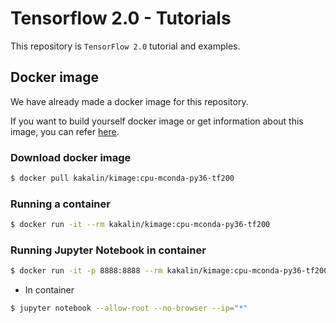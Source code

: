 # Tensorflow 2.0 - Tutorials

This repository is `TensorFlow 2.0` tutorial and examples.

## Docker image

We have already made a docker image for this repository.

If you want to build yourself docker image or get information about this image, you can refer [here](https://github.com/kaka-lin/docker-image).

### Download docker image

```bash
$ docker pull kakalin/kimage:cpu-mconda-py36-tf200
```

### Running a container

```bash
$ docker run -it --rm kakalin/kimage:cpu-mconda-py36-tf200
```

### Running Jupyter Notebook in container

```bash
$ docker run -it -p 8888:8888 --rm kakalin/kimage:cpu-mconda-py36-tf200
```

- In container

```bash
$ jupyter notebook --allow-root --no-browser --ip="*"
```
